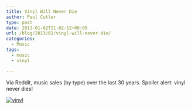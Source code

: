 ```yaml
---
title: Vinyl Will Never Die
author: Paul Cutler
type: post
date: 2013-01-02T21:02:12+00:00
url: /blog/2013/01/vinyl-will-never-die/
categories:
  - Music
tags:
  - music
  - vinyl

---
```

Via Reddit, music sales (by type) over the last 30 years. Spoiler alert: vinyl never dies!

<a href="http://www.paulcutler.org/blog/?attachment_id=1708" rel="attachment wp-att-1708"><img src="https://i1.wp.com/www.paulcutler.org/blog/wp-content/uploads/2013/01/vinyl.gif?w=700" alt="vinyl" class="alignnone size-full wp-image-1708" data-recalc-dims="1" /></a>